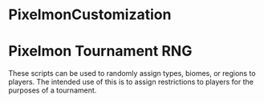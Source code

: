 # PixelmonCustomization
# Pixelmon Tournament RNG
These scripts can be used to randomly assign types, biomes, or regions to players.
The intended use of this is to assign restrictions to players for the purposes of a tournament.